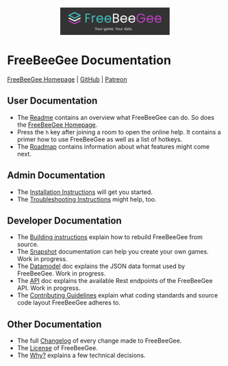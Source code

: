 <p align="center">
  <img width="256" src="FreeBeeGee-logo.svg">
</p>

# FreeBeeGee Documentation

[FreeBeeGee Homepage](https://freebeegee.org/) | [GitHub](https://github.com/ludus-leonis/FreeBeeGee) | [Patreon](https://www.patreon.com/LudusLeonis)

## User Documentation

* The [Readme](../README.md) contains an overview what FreeBeeGee can do. So does the [FreeBeeGee Homepage](https://freebeegee.org/).
* Press the `h` key after joining a room to open the online help. It contains a primer how to use FreeBeeGee as well as a list of hotkeys.
* The [Roadmap](roadmap.md) contains information about what features might come next.

## Admin Documentation

* The [Installation Instructions](INSTALL.md) will get you started.
* The [Troubleshooting Instructions](troubleshooting.md) might help, too.

## Developer Documentation

* The [Building instructions](build.md) explain how to rebuild FreeBeeGee from source.
* The [Snapshot](snapshots.md) documentation can help you create your own games. Work in progress.
* The [Datamodel](datamodel.md) doc explains the JSON data format used by FreeBeeGee. Work in progress.
* The [API](api.md) doc explains the available Rest endpoints of the FreeBeeGee API. Work in progress.
* The [Contributing Guidelines](../CONTRIBUTING.md) explain what coding standards and source code layout FreeBeeGee adheres to.

## Other Documentation

* The full [Changelog](../CHANGELOG.md) of every change made to FreeBeeGee.
* The [License](../LICENSE.md) of FreeBeeGee.
* The [Why?](why.md) explains a few technical decisions.
